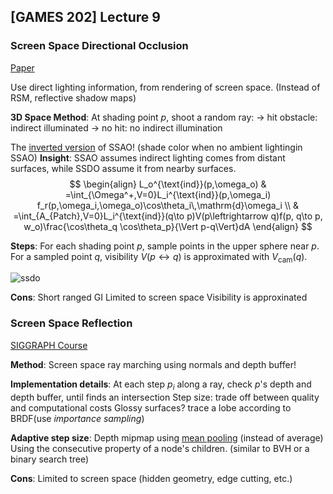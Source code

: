 ## [GAMES 202] Lecture 9

### Screen Space Directional Occlusion

[Paper](http://citeseerx.ist.psu.edu/viewdoc/download?doi=10.1.1.536.2651&rep=rep1&type=pdf)

Use direct lighting information, from rendering of screen space. (Instead of RSM, reflective shadow maps)

**3D Space Method**: At shading point $p$, shoot a random ray:
	-> hit obstacle: indirect illuminated
	-> no hit: no indirect illumination

The <u>inverted version</u> of SSAO! (shade color when no ambient lightingin SSAO)
**Insight**: SSAO assumes indirect lighting comes from distant surfaces, while SSDO assume it from nearby surfaces.
$$
\begin{align}
L_o^{\text{ind}}(p,\omega_o) & =\int_{\Omega^+,V=0}L_i^{\text{ind}}(p,\omega_i)
f_r(p,\omega_i,\omega_o)\cos\theta_i\,\mathrm{d}\omega_i \\
& =\int_{A_{Patch},V=0}L_i^{\text{ind}}(q\to p)V(p\leftrightarrow q)f(p, q\to p, w_o)\frac{\cos\theta_q \cos\theta_p}{\Vert p-q\Vert}dA
\end{align}
$$

**Steps**:
For each shading point $p$, sample points in the upper sphere near $p$.
For a sampled point $q$, visibility $V(p\leftrightarrow q)$ is approximated with $V_{\text{cam}}(q)$.

![ssdo](https://cutesail.com/wp-content/uploads/2021/05/ssdo.png)

**Cons**:
Short ranged GI
Limited to screen space
Visibility is approxinated

### Screen Space Reflection

[SIGGRAPH Course ](https://www.ea.com/frostbite/news/stochastic-screen-space-reflections)

**Method**: Screen space ray marching using normals and depth buffer!

**Implementation details**:
At each step $p_i$ along a ray, check $p$'s depth and depth buffer, until finds an intersection
Step size: trade off between quality and computational costs
Glossy surfaces? trace a lobe according to BRDF(use *importance sampling*) 

**Adaptive step size**: 
Depth mipmap using <u>mean pooling</u> (instead of average)
Using the consecutive property of a node's children. (similar to BVH or a binary search tree)

**Cons**: Limited to screen space (hidden geometry, edge cutting, etc.)

